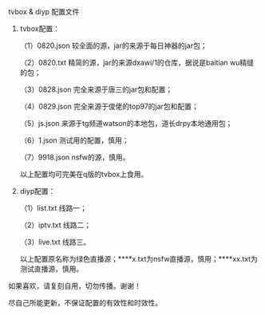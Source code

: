 tvbox & diyp  配置文件
1. tvbox配置：
   
   （1）0820.json  较全面的源，jar的来源于每日神器的jar包；
   
   （2）0820.txt  精简的源，jar的来源dxawi/1的仓库，据说是baitian wu精缝的包；
   
   （3）0828.json  完全来源于唐三的jar包和配置；
   
   （4）0829.json  完全来源于俊佬的top97的jar包和配置；
   
   （5）js.json  来源于tg频道watson的本地包，道长drpy本地通用包；
   
   （6）1.json  测试用的配置，慎用；
   
   （7）9918.json  nsfw的源，慎用。
   
   以上配置均可完美在q版的tvbox上食用。
2. diyp配置：

   （1）list.txt  线路一；
   
   （2）iptv.txt  线路二；
   
   （3）live.txt  线路三。
   
   以上配置原名称为绿色直播源；****x.txt为nsfw直播源，慎用；****xx.txt为测试直播源，慎用。

如果喜欢，请复刻自用，切勿传播。谢谢！

尽自己所能更新，不保证配置的有效性和时效性。
   
